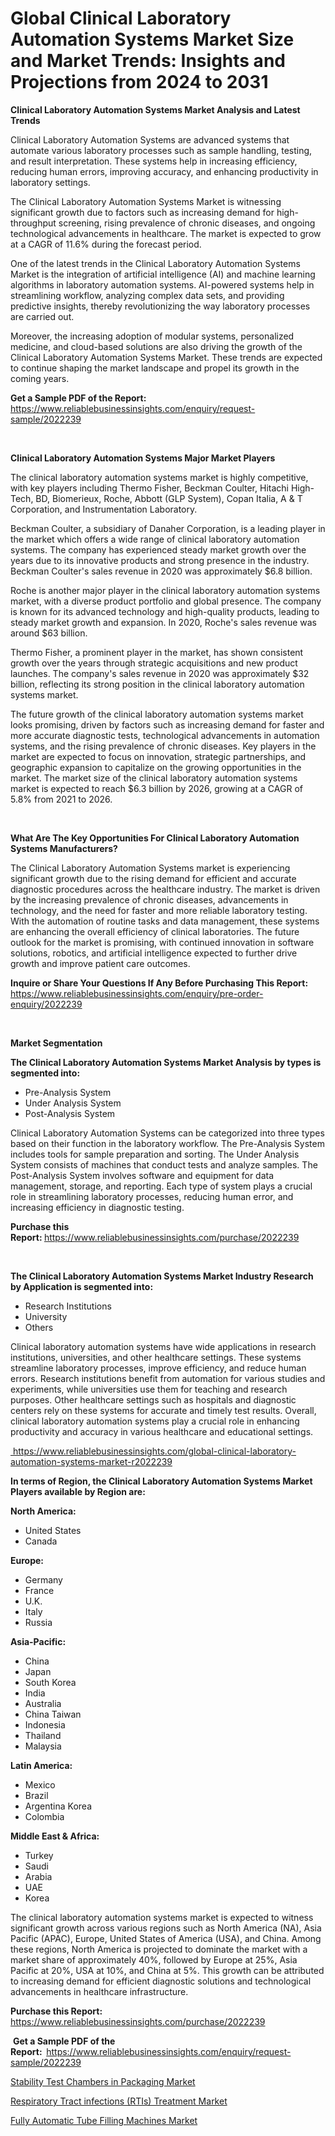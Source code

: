 <p><h1>Global Clinical Laboratory Automation Systems Market Size and Market Trends: Insights and Projections from 2024 to 2031</h1></p><p><strong>Clinical Laboratory Automation Systems Market Analysis and Latest Trends</strong></p>
<p><p>Clinical Laboratory Automation Systems are advanced systems that automate various laboratory processes such as sample handling, testing, and result interpretation. These systems help in increasing efficiency, reducing human errors, improving accuracy, and enhancing productivity in laboratory settings.</p><p>The Clinical Laboratory Automation Systems Market is witnessing significant growth due to factors such as increasing demand for high-throughput screening, rising prevalence of chronic diseases, and ongoing technological advancements in healthcare. The market is expected to grow at a CAGR of 11.6% during the forecast period.</p><p>One of the latest trends in the Clinical Laboratory Automation Systems Market is the integration of artificial intelligence (AI) and machine learning algorithms in laboratory automation systems. AI-powered systems help in streamlining workflow, analyzing complex data sets, and providing predictive insights, thereby revolutionizing the way laboratory processes are carried out.</p><p>Moreover, the increasing adoption of modular systems, personalized medicine, and cloud-based solutions are also driving the growth of the Clinical Laboratory Automation Systems Market. These trends are expected to continue shaping the market landscape and propel its growth in the coming years.</p></p>
<p><strong>Get a Sample PDF of the Report:&nbsp;</strong> <a href="https://www.reliablebusinessinsights.com/enquiry/request-sample/2022239">https://www.reliablebusinessinsights.com/enquiry/request-sample/2022239</a></p>
<p>&nbsp;</p>
<p><strong>Clinical Laboratory Automation Systems Major Market Players</strong></p>
<p><p>The clinical laboratory automation systems market is highly competitive, with key players including Thermo Fisher, Beckman Coulter, Hitachi High-Tech, BD, Biomerieux, Roche, Abbott (GLP System), Copan Italia, A & T Corporation, and Instrumentation Laboratory.</p><p>Beckman Coulter, a subsidiary of Danaher Corporation, is a leading player in the market which offers a wide range of clinical laboratory automation systems. The company has experienced steady market growth over the years due to its innovative products and strong presence in the industry. Beckman Coulter's sales revenue in 2020 was approximately $6.8 billion.</p><p>Roche is another major player in the clinical laboratory automation systems market, with a diverse product portfolio and global presence. The company is known for its advanced technology and high-quality products, leading to steady market growth and expansion. In 2020, Roche's sales revenue was around $63 billion.</p><p>Thermo Fisher, a prominent player in the market, has shown consistent growth over the years through strategic acquisitions and new product launches. The company's sales revenue in 2020 was approximately $32 billion, reflecting its strong position in the clinical laboratory automation systems market.</p><p>The future growth of the clinical laboratory automation systems market looks promising, driven by factors such as increasing demand for faster and more accurate diagnostic tests, technological advancements in automation systems, and the rising prevalence of chronic diseases. Key players in the market are expected to focus on innovation, strategic partnerships, and geographic expansion to capitalize on the growing opportunities in the market. The market size of the clinical laboratory automation systems market is expected to reach $6.3 billion by 2026, growing at a CAGR of 5.8% from 2021 to 2026.</p></p>
<p>&nbsp;</p>
<p><strong>What Are The Key Opportunities For Clinical Laboratory Automation Systems Manufacturers?</strong></p>
<p><p>The Clinical Laboratory Automation Systems market is experiencing significant growth due to the rising demand for efficient and accurate diagnostic procedures across the healthcare industry. The market is driven by the increasing prevalence of chronic diseases, advancements in technology, and the need for faster and more reliable laboratory testing. With the automation of routine tasks and data management, these systems are enhancing the overall efficiency of clinical laboratories. The future outlook for the market is promising, with continued innovation in software solutions, robotics, and artificial intelligence expected to further drive growth and improve patient care outcomes.</p></p>
<p><strong>Inquire or Share Your Questions If Any Before Purchasing This Report:</strong> <a href="https://www.reliablebusinessinsights.com/enquiry/pre-order-enquiry/2022239">https://www.reliablebusinessinsights.com/enquiry/pre-order-enquiry/2022239</a></p>
<p>&nbsp;</p>
<p><strong>Market Segmentation</strong></p>
<p><strong>The Clinical Laboratory Automation Systems Market Analysis by types is segmented into:</strong></p>
<p><ul><li>Pre-Analysis System</li><li>Under Analysis System</li><li>Post-Analysis System</li></ul></p>
<p><p>Clinical Laboratory Automation Systems can be categorized into three types based on their function in the laboratory workflow. The Pre-Analysis System includes tools for sample preparation and sorting. The Under Analysis System consists of machines that conduct tests and analyze samples. The Post-Analysis System involves software and equipment for data management, storage, and reporting. Each type of system plays a crucial role in streamlining laboratory processes, reducing human error, and increasing efficiency in diagnostic testing.</p></p>
<p><strong>Purchase this Report:&nbsp;</strong><a href="https://www.reliablebusinessinsights.com/purchase/2022239">https://www.reliablebusinessinsights.com/purchase/2022239</a></p>
<p>&nbsp;</p>
<p><strong>The Clinical Laboratory Automation Systems Market Industry Research by Application is segmented into:</strong></p>
<p><ul><li>Research Institutions</li><li>University</li><li>Others</li></ul></p>
<p><p>Clinical laboratory automation systems have wide applications in research institutions, universities, and other healthcare settings. These systems streamline laboratory processes, improve efficiency, and reduce human errors. Research institutions benefit from automation for various studies and experiments, while universities use them for teaching and research purposes. Other healthcare settings such as hospitals and diagnostic centers rely on these systems for accurate and timely test results. Overall, clinical laboratory automation systems play a crucial role in enhancing productivity and accuracy in various healthcare and educational settings.</p></p>
<p><a href="https://www.reliablebusinessinsights.com/global-clinical-laboratory-automation-systems-market-r2022239">&nbsp;https://www.reliablebusinessinsights.com/global-clinical-laboratory-automation-systems-market-r2022239</a></p>
<p><strong>In terms of Region, the Clinical Laboratory Automation Systems Market Players available by Region are:</strong></p>
<p>
    <p> <strong> North America: </strong>
        <ul>
            <li>United States</li>
            <li>Canada</li>
        </ul>
        </p> 
    <p> <strong> Europe: </strong>
        <ul>
            <li>Germany</li>
            <li>France</li>
            <li>U.K.</li>
            <li>Italy</li>
            <li>Russia</li>
        </ul>
        </p> 
    <p> <strong> Asia-Pacific: </strong>
        <ul>
            <li>China</li>
            <li>Japan</li>
            <li>South Korea</li>
            <li>India</li>
            <li>Australia</li>
            <li>China Taiwan</li>
            <li>Indonesia</li>
            <li>Thailand</li>
            <li>Malaysia</li>
        </ul>
        </p> 
    <p> <strong> Latin America: </strong>
        <ul>
            <li>Mexico</li>
            <li>Brazil</li>
            <li>Argentina Korea</li>
            <li>Colombia</li>
        </ul>
        </p> 
    <p> <strong> Middle East & Africa: </strong>
        <ul>
            <li>Turkey</li>
            <li>Saudi</li>
            <li>Arabia</li>
            <li>UAE</li>
            <li>Korea</li>
        </ul>
    </p>
    </p>
<p><p>The clinical laboratory automation systems market is expected to witness significant growth across various regions such as North America (NA), Asia Pacific (APAC), Europe, United States of America (USA), and China. Among these regions, North America is projected to dominate the market with a market share of approximately 40%, followed by Europe at 25%, Asia Pacific at 20%, USA at 10%, and China at 5%. This growth can be attributed to increasing demand for efficient diagnostic solutions and technological advancements in healthcare infrastructure.</p></p>
<p><strong>Purchase this Report: </strong><a href="https://www.reliablebusinessinsights.com/purchase/2022239">https://www.reliablebusinessinsights.com/purchase/2022239</a></p>
<p>&nbsp;<strong>Get a Sample PDF of the Report:&nbsp;&nbsp;</strong><a href="https://www.reliablebusinessinsights.com/enquiry/request-sample/2022239">https://www.reliablebusinessinsights.com/enquiry/request-sample/2022239</a></p>
<p><strong></strong></p>
<p><p><a href="https://github.com/nafisalvee228/Market-Research-Report-List-1/blob/main/stability-test-chambers-in-packaging-market.md">Stability Test Chambers in Packaging Market</a></p><p><a href="https://view.publitas.com/reportprime-1/respiratory-tract-infections-rtis-treatment-market-forecasts-market-trends-and-impact-analysis-2024-2031/">Respiratory Tract infections (RTIs) Treatment Market</a></p><p><a href="https://github.com/zolotuy145/Market-Research-Report-List-1/blob/main/fully-automatic-tube-filling-machines-market.md">Fully Automatic Tube Filling Machines Market</a></p></p>